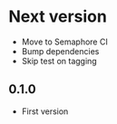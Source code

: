 # Next version
+ Move to Semaphore CI
+ Bump dependencies
+ Skip test on tagging

## 0.1.0
+ First version
